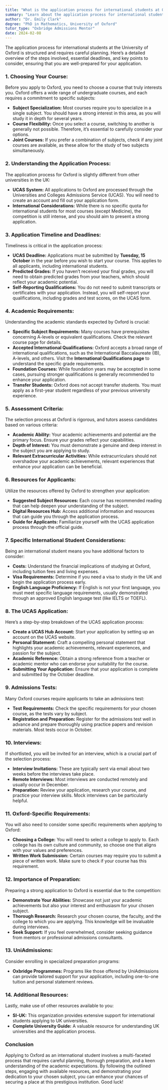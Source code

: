 ```yaml
---
title: "What is the application process for international students at Oxford?"
summary: "Learn about the application process for international students at Oxford, including course selection, deadlines, and essential preparation steps."
author: "Dr. Emily Clark"
degree: "PhD in Mathematics, University of Oxford"
tutor_type: "Oxbridge Admissions Mentor"
date: 2024-02-08
---
```


The application process for international students at the University of Oxford is structured and requires careful planning. Here’s a detailed overview of the steps involved, essential deadlines, and key points to consider, ensuring that you are well-prepared for your application.

### 1. **Choosing Your Course:**
Before you apply to Oxford, you need to choose a course that truly interests you. Oxford offers a wide range of undergraduate courses, and each requires a commitment to specific subjects:

- **Subject Specialization:** Most courses require you to specialize in a single subject. You should have a strong interest in this area, as you will study it in depth for several years.
- **Course Flexibility:** Once you select a course, switching to another is generally not possible. Therefore, it’s essential to carefully consider your options.
- **Joint Courses:** If you prefer a combination of subjects, check if any joint courses are available, as these allow for the study of two subjects simultaneously.

### 2. **Understanding the Application Process:**
The application process for Oxford is slightly different from other universities in the UK:

- **UCAS System:** All applications to Oxford are processed through the Universities and Colleges Admissions Service (UCAS). You will need to create an account and fill out your application form.
- **International Considerations:** While there is no specific quota for international students for most courses (except Medicine), the competition is still intense, and you should aim to present a strong application.

### 3. **Application Timeline and Deadlines:**
Timeliness is critical in the application process:

- **UCAS Deadline:** Applications must be submitted by **Tuesday, 15 October** in the year before you wish to start your course. This applies to all applicants, including international students.
- **Predicted Grades:** If you haven’t received your final grades, you will need to obtain predicted grades from your teachers, which should reflect your academic potential.
- **Self-Reporting Qualifications:** You do not need to submit transcripts or certificates with your application. Instead, you will self-report your qualifications, including grades and test scores, on the UCAS form.

### 4. **Academic Requirements:**
Understanding the academic standards expected by Oxford is crucial:

- **Specific Subject Requirements:** Many courses have prerequisites concerning A-levels or equivalent qualifications. Check the relevant course page for details.
- **Accepted International Qualifications:** Oxford accepts a broad range of international qualifications, such as the International Baccalaureate (IB), A-levels, and others. Visit the **International Qualifications page** to understand the specific grade requirements.
- **Foundation Courses:** While foundation years may be accepted in some cases, pursuing stronger qualifications is generally recommended to enhance your application.
- **Transfer Students:** Oxford does not accept transfer students. You must apply as a first-year student regardless of your previous university experience.

### 5. **Assessment Criteria:**
The selection process at Oxford is rigorous, and tutors assess candidates based on various criteria:

- **Academic Ability:** Your academic achievements and potential are the primary focus. Ensure your grades reflect your capabilities.
- **Depth of Interest:** You must demonstrate a genuine and deep interest in the subject you are applying to study.
- **Relevant Extracurricular Activities:** While extracurriculars should not overshadow your academic achievements, relevant experiences that enhance your application can be beneficial.

### 6. **Resources for Applicants:**
Utilize the resources offered by Oxford to strengthen your application:

- **Suggested Subject Resources:** Each course has recommended reading that can help deepen your understanding of the subject.
- **Digital Resources Hub:** Access additional information and resources that can guide you through the application process.
- **Guide for Applicants:** Familiarize yourself with the UCAS application process through the official guide.

### 7. **Specific International Student Considerations:**
Being an international student means you have additional factors to consider:

- **Costs:** Understand the financial implications of studying at Oxford, including tuition fees and living expenses.
- **Visa Requirements:** Determine if you need a visa to study in the UK and begin the application process early.
- **English Language Proficiency:** If English is not your first language, you must meet specific language requirements, usually demonstrated through an approved English language test (like IELTS or TOEFL).

### 8. **The UCAS Application:**
Here’s a step-by-step breakdown of the UCAS application process:

- **Create a UCAS Hub Account:** Start your application by setting up an account on the UCAS website.
- **Personal Statement:** Craft a compelling personal statement that highlights your academic achievements, relevant experiences, and passion for the subject.
- **Academic Reference:** Obtain a strong reference from a teacher or academic mentor who can endorse your suitability for the course.
- **Submitting Your Application:** Ensure that your application is complete and submitted by the October deadline.

### 9. **Admissions Tests:**
Many Oxford courses require applicants to take an admissions test:

- **Test Requirements:** Check the specific requirements for your chosen course, as the tests vary by subject.
- **Registration and Preparation:** Register for the admissions test well in advance and prepare thoroughly using practice papers and revision materials. Most tests occur in October.

### 10. **Interviews:**
If shortlisted, you will be invited for an interview, which is a crucial part of the selection process:

- **Interview Invitations:** These are typically sent via email about two weeks before the interviews take place.
- **Remote Interviews:** Most interviews are conducted remotely and usually occur in December.
- **Preparation:** Review your application, research your course, and practice your interview skills. Mock interviews can be particularly helpful.

### 11. **Oxford-Specific Requirements:**
You will also need to consider some specific requirements when applying to Oxford:

- **Choosing a College:** You will need to select a college to apply to. Each college has its own culture and community, so choose one that aligns with your values and preferences.
- **Written Work Submission:** Certain courses may require you to submit a piece of written work. Make sure to check if your course has this requirement.

### 12. **Importance of Preparation:**
Preparing a strong application to Oxford is essential due to the competition:

- **Demonstrate Your Abilities:** Showcase not just your academic achievements but also your interest and enthusiasm for your chosen subject.
- **Thorough Research:** Research your chosen course, the faculty, and the college to which you are applying. This knowledge will be invaluable during interviews.
- **Seek Support:** If you feel overwhelmed, consider seeking guidance from mentors or professional admissions consultants.

### 13. **UniAdmissions:**
Consider enrolling in specialized preparation programs:

- **Oxbridge Programmes:** Programs like those offered by UniAdmissions can provide tailored support for your application, including one-to-one tuition and personal statement reviews.

### 14. **Additional Resources:**
Lastly, make use of other resources available to you:

- **SI-UK:** This organization provides extensive support for international students applying to UK universities.
- **Complete University Guide:** A valuable resource for understanding UK universities and the application process.

### Conclusion
Applying to Oxford as an international student involves a multi-faceted process that requires careful planning, thorough preparation, and a keen understanding of the academic expectations. By following the outlined steps, engaging with available resources, and demonstrating your dedication to your chosen subject, you can enhance your chances of securing a place at this prestigious institution. Good luck!
    